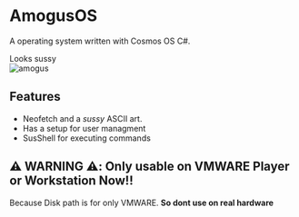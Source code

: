 # AmogusOS

A operating system written with Cosmos OS C#.

Looks sussy<br>
![amogus](https://user-images.githubusercontent.com/91409956/155856797-29faf051-677f-4f3a-9919-defa9f07f05e.jpg)

## Features
- Neofetch and a *sussy* ASCII art.
- Has a setup for user managment
- SusShell for executing commands
## ⚠️ WARNING ⚠️: Only usable on VMWARE Player or Workstation Now!!
Because Disk path is for only VMWARE. **So dont use on real hardware**
